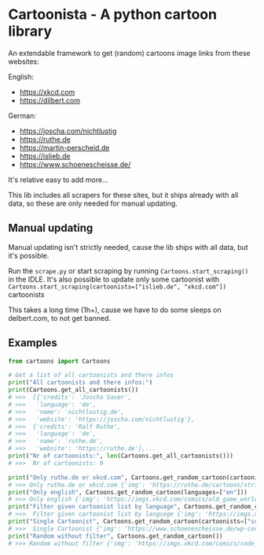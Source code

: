 # Cartoonista - A python cartoon library

An extendable framework to get (random) cartoons image links from these websites:

English:
* https://xkcd.com
* https://dilbert.com

German:
* https://joscha.com/nichtlustig
* https://ruthe.de
* https://martin-perscheid.de
* https://islieb.de
* https://www.schoenescheisse.de/

It's relative easy to add more...

This lib includes all scrapers for these sites, but it ships already with all data, so these are only needed for manual updating.

## Manual updating

Manual updating isn't strictly needed, cause the lib ships with all data, but it's possible.

Run the ```scrape.py``` or start scraping by running ```Cartoons.start_scraping()``` in the IDLE. It's also possible to update only some cartoonist with ```Cartoons.start_scraping(cartoonists=["islieb.de", "xkcd.com"])``` cartoonists

This takes a long time (1h+), cause we have to do some sleeps on delbert.com, to not get banned. 

## Examples

```python
from cartoons import Cartoons

# Get a list of all cartoonists and there infos
print("All cartoonists and there infos:")
print(Cartoons.get_all_cartoonists())
# >>>  [{'credits': 'Joscha Sauer',
# >>>   'language': 'de',
# >>>   'name': 'nichtlustig.de',
# >>>   'website': 'https://joscha.com/nichtlustig'},
# >>>  {'credits': 'Ralf Ruthe',
# >>>   'language': 'de',
# >>>   'name': 'ruthe.de',
# >>>   'website': 'https://ruthe.de'},...
print("Nr of cartoonists:", len(Cartoons.get_all_cartoonists()))
# >>>  Nr of cartoonists: 9

print("Only ruthe.de or xkcd.com", Cartoons.get_random_cartoon(cartoonists=["xkcd.com", "ruthe.de"]))
# >>> Only ruthe.de or xkcd.com {'img': 'https://ruthe.de/cartoons/strip_0716.jpg', 'credits': 'Ralf Ruthe', 'website': 'https://ruthe.de'}
print("Only english", Cartoons.get_random_cartoon(languages=["en"]))
# >>> Only english {'img': 'https://imgs.xkcd.com/comics/old_game_worlds.png', 'credits': 'Randall Munroe', 'website': 'https://xkcd.com'}
print("Filter given cartoonist list by language", Cartoons.get_random_cartoon(cartoonists=["xkcd.com", "ruthe.de", "nichtlustig.de"], languages=["en"]))
# >>>  Filter given cartoonist list by language {'img': 'https://imgs.xkcd.com/comics/tab_explosion.png', 'credits': 'Randall Munroe', 'website': 'https://xkcd.com'}
print("Single Cartoonist", Cartoons.get_random_cartoon(cartoonists=["schoenescheisse.de"]))
# >>>  Single Cartoonist {'img': 'https://www.schoenescheisse.de/wp-content/uploads/2010/04/2010_04_02_rauchen_1000.jpg', 'credits': 'Piero Masztalerz', 'website': 'https://www.schoenescheisse.de/'}
print("Random without filter", Cartoons.get_random_cartoon())
# >>> Random without filter {'img': 'https://imgs.xkcd.com/comics/code_quality_3.png', 'credits': 'Randall Munroe', 'website': 'https://xkcd.com'}
```